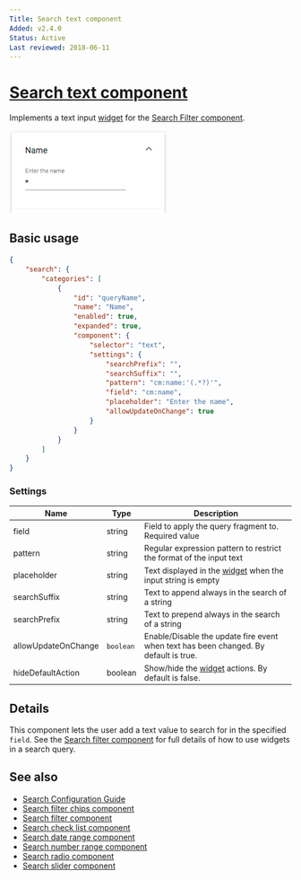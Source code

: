 ```yaml
---
Title: Search text component
Added: v2.4.0
Status: Active
Last reviewed: 2018-06-11
---
```


# [Search text component](../../../lib/content-services/src/lib/search/components/search-text/search-text.component.ts "Defined in search-text.component.ts")

Implements a text input [widget](../../../lib/testing/src/lib/core/pages/form/widgets/widget.ts) for the [Search Filter component](search-filter.component.md).

![Text Widget](../../docassets/images/search-text.png)

## Basic usage

```json
{
    "search": {
        "categories": [
            {
                "id": "queryName",
                "name": "Name",
                "enabled": true,
                "expanded": true,
                "component": {
                    "selector": "text",
                    "settings": {
                        "searchPrefix": "",
                        "searchSuffix": "",
                        "pattern": "cm:name:'(.*?)'",
                        "field": "cm:name",
                        "placeholder": "Enter the name",
                        "allowUpdateOnChange": true
                    }
                }
            }
        ]
    }
}
```

### Settings

| Name | Type | Description |
| ---- | ---- | ----------- |
| field | string | Field to apply the query fragment to. Required value |
| pattern | string | Regular expression pattern to restrict the format of the input text |
| placeholder | string | Text displayed in the [widget](../../../lib/testing/src/lib/core/pages/form/widgets/widget.ts) when the input string is empty |
| searchSuffix | string | Text to append always in the search of a string |
| searchPrefix | string | Text to prepend always in the search of a string |
| allowUpdateOnChange | `boolean` | Enable/Disable the update fire event when text has been changed. By default is true. |
| hideDefaultAction | boolean | Show/hide the [widget](../../../lib/testing/src/lib/core/pages/form/widgets/widget.ts) actions. By default is false. |

## Details

This component lets the user add a text value to search for in the specified
`field`. See the [Search filter component](search-filter.component.md) for full
details of how to use widgets in a search query.

## See also

-   [Search Configuration Guide](../../user-guide/search-configuration-guide.md)
-   [Search filter chips component](search-filter-chips.component.md)
-   [Search filter component](search-filter.component.md)
-   [Search check list component](search-check-list.component.md)
-   [Search date range component](search-date-range.component.md)
-   [Search number range component](search-number-range.component.md)
-   [Search radio component](search-radio.component.md)
-   [Search slider component](search-slider.component.md)

